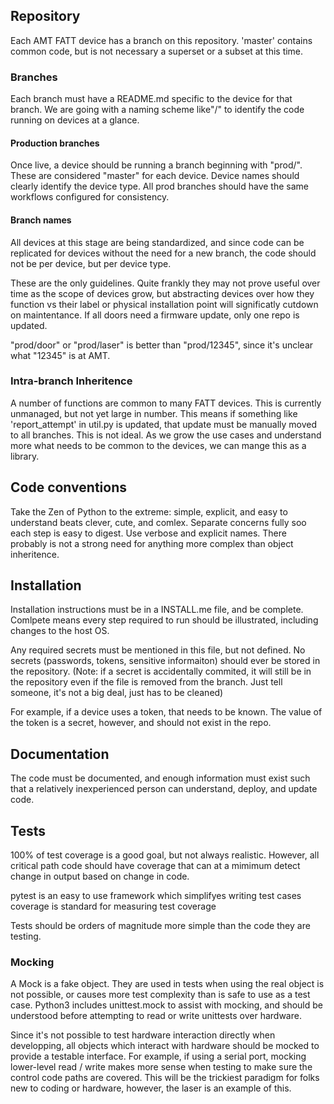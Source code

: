 ## Repository
Each AMT FATT device has a branch on this repository.  'master' contains common code, but is not necessary a superset or a subset at this time.

### Branches
Each branch must have a README.md specific to the device for that branch.  We are going with a naming scheme like"<branch type>/<device name>" to identify the code running on devices at a glance.

#### Production branches
Once live, a device should be running a branch beginning with "prod/".  These are considered "master" for each device.  Device names should clearly identify the device type.  All prod branches should have the same workflows configured for consistency.

#### Branch names
All devices at this stage are being standardized, and since code can be replicated for devices without the need for a new branch, the code should not be per device, but per device type.

These are the only guidelines.  Quite frankly they may not prove useful over time as the scope of devices grow, but abstracting devices over how they function vs their label or physical installation point will significatly cutdown on maintentance.  If all doors need a firmware update, only one repo is updated.

"prod/door" or "prod/laser" is better than "prod/12345", since it's unclear what "12345" is at AMT.  

### Intra-branch Inheritence
A number of functions are common to many FATT devices.  This is currently unmanaged, but not yet large in number.  This means if something like 'report_attempt' in util.py is updated, that update must be manually moved to all branches.  This is not ideal.  As we grow the use cases and understand more what needs to be common to the devices, we can mange this as a library.

## Code conventions
Take the Zen of Python to the extreme: simple, explicit, and easy to understand beats clever, cute, and comlex.   Separate concerns fully soo each step is easy to digest.   Use verbose and explicit names.  There probably is not a strong need for anything more complex than object inheritence. 

## Installation
Installation instructions must be in a INSTALL.me file, and be complete.  Comlpete means every step required to run should be illustrated, including changes to the host OS.

Any required secrets must be mentioned in this file, but not defined.  No secrets (passwords, tokens, sensitive informaiton) should ever be stored in the repository. (Note: if a secret is accidentally commited, it will still be in the repository even if the file is removed from the branch.  Just tell someone, it's not a big deal, just has to be cleaned)

For example, if a device uses a token, that needs to be known.  The value of the token is a secret, however, and should not exist in the repo.

## Documentation
The code must be documented, and enough information must exist such that a relatively inexperienced person can understand, deploy, and update code.

## Tests
100% of test coverage is a good goal, but not always realistic.  However, all critical path code should have coverage that can at a mimimum detect change in output based on change in code.

pytest is an easy to use framework which simplifyes writing test cases
coverage is standard for measuring test coverage

Tests should be orders of magnitude more simple than the code they are testing.

### Mocking
A Mock is a fake object.  They are used in tests when using the real object is not possible, or causes more test complexity than is safe to use as a test case.  Python3 includes unittest.mock to assist with mocking, and should be understood before attempting to read or write unittests over hardware.

Since it's not possible to test hardware interaction directly when developping, all objects which interact with hardware should be mocked to provide a testable interface.  For example, if using a serial port, mocking lower-level read / write makes more sense when testing to make sure the control code paths are covered.  This will be the trickiest paradigm for folks new to coding or hardware, however, the laser is an example of this.  

